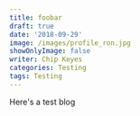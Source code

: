 ```yaml
---
title: foobar
draft: true
date: '2018-09-29'
image: /images/profile_ron.jpg
showOnlyImage: false
writer: Chip Keyes
categories: Testing
tags: Testing
---
```

Here's a test blog
